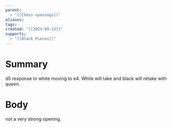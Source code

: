 ```yaml
---
parent:
  - "[[Chess openings]]"
aliases: 
tags: 
created: "[[2024-09-13]]"
supports:
  - "[[Black Pieces]]"
---
```

# Summary 
d5 response to white moving to e4. White will take and black will retake with queen.
# Body
not a very strong opening.

